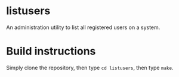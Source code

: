 # listusers
An administration utility to list all registered users on a system.

# Build instructions
Simply clone the repository, then type `cd listusers`, then type `make`.
